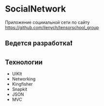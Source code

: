# SocialNetwork
Приложение социиальной сети по сайту https://github.com/ilenych/tensorschool_group

## Ведется разработка❗️

## Технологии
- UIKIt
- Networking
- Kingfisher
- Snapkit
- JSON
- MVC
